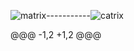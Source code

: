 ![matrix](https://user-images.githubusercontent.com/85587286/160331163-7f43d83b-89bd-4d11-ac21-b8b8f37ee949.jpeg)-----------![catrix](https://user-images.githubusercontent.com/85587286/160333689-ee0a80db-ecb8-41d4-881e-7b8a90312015.jpeg)

@@@ -1,2 +1,2 @@@
